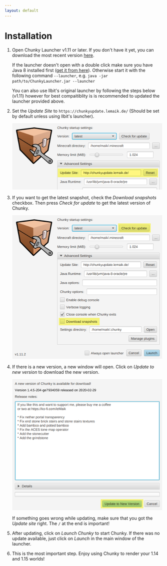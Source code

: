 ```yaml
---
layout: default
---
```


# Installation

1. Open Chunky Launcher v1.11 or later. If you don't have it yet, you can download the most recent version [here](https://chunkyupdate.lemaik.de/ChunkyLauncher.jar).

   If the launcher doesn't open with a double click make sure you have Java 8 installed first ([get it from here](https://java.com/download/)).
   Otherwise start it with the following command `--launcher`, e.g. `java -jar path/to/ChunkyLauncher.jar --launcher`

   You can also use llbit's original launcher by following the steps below (v1.11) however for best compaitiblity is is recommended to updated the launcher provided above.

2. Set the _Update Site_ to `https://chunkyupdate.lemaik.de/` (Should be set by default unless using llbit's launcher).

   ![](/assets/img/chunky-step1.png)

3. If you want to get the latest snapshot, check the _Download snapshots_ checkbox. Then press _Check for update_ to get the latest version of Chunky.

   ![](/assets/img/chunky-step2.png)

4. If there is a new version, a new window will open. Click on _Update to new version_ to download the new version.

   ![](/assets/img/chunky-step3.png)

   If something goes wrong while updating, make sure that you got the _Update site_ right. The `/` at the end is important!

5. After updating, click on _Launch Chunky_ to start Chunky. If there was no update available, just click on _Launch_ in the main window of the launcher.

6. This is the most important step. Enjoy using Chunky to render your 1.14 and 1.15 worlds!
